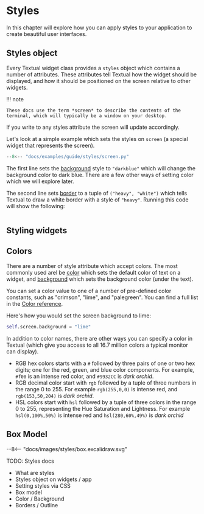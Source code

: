 # Styles

In this chapter will explore how you can apply styles to your application to create beautiful user interfaces.


## Styles object

Every Textual widget class provides a `styles` object which contains a number of attributes. These attributes tell Textual how the widget should be displayed, and how it should be positioned on the screen relative to other widgets.

!!! note

    These docs use the term *screen* to describe the contents of the terminal, which will typically be a window on your desktop.

If you write to any styles attribute the screen will update accordingly.

Let's look at a simple example which sets the styles on `screen` (a special widget that represents the screen).

```python title="screen.py" hl_lines="6-7"
--8<-- "docs/examples/guide/styles/screen.py"
```

The first line sets the [background](../styles/background.md) style to `"darkblue"` which will change the background color to dark blue. There are a few other ways of setting color which we will explore later.

The second line sets [border](../styles/border.md) to a tuple of `("heavy", "white")` which tells Textual to draw a white border with a style of `"heavy"`. Running this code will show the following:

```{.textual path="docs/examples/guide/styles/screen.py"}
```

## Styling widgets



## Colors

There are a number of style attribute which accept colors. The most commonly used arel be [color](../styles/color.md) which sets the default color of text on a widget, and [background](..styles/background/md) which sets the background color (under the text).

You can set a color value to one of a number of pre-defined color constants, such as "crimson", "lime", and "palegreen". You can find a full list in the [Color reference](../reference/color.md#textual.color--named-colors).

Here's how you would set the screen background to lime:

```python
self.screen.background = "lime"
```

In addition to color names, there are other ways you can specify a color in Textual (which give you access to all 16.7 million colors a typical monitor can display).

- RGB hex colors starts with a `#` followed by three pairs of one or two hex digits; one for the red, green, and blue color components. For example, `#f00` is an intense red color, and `#9932CC` is *dark orchid*.
- RGB decimal color start with `rgb` followed by a tuple of three numbers in the range 0 to 255. For example `rgb(255,0,0)` is intense red, and `rgb(153,50,204)` is *dark orchid*.
- HSL colors start with `hsl` followed by a tuple of three colors in the range 0 to 255, representing the Hue Saturation and Lightness. For example `hsl(0,100%,50%)` is intense red and `hsl(280,60%,49%)` is *dark orchid*



## Box Model


<div class="excalidraw">
--8<-- "docs/images/styles/box.excalidraw.svg"
</div>



TODO: Styles docs

- What are styles
- Styles object on widgets / app
- Setting styles via CSS
- Box model
- Color / Background
- Borders / Outline


